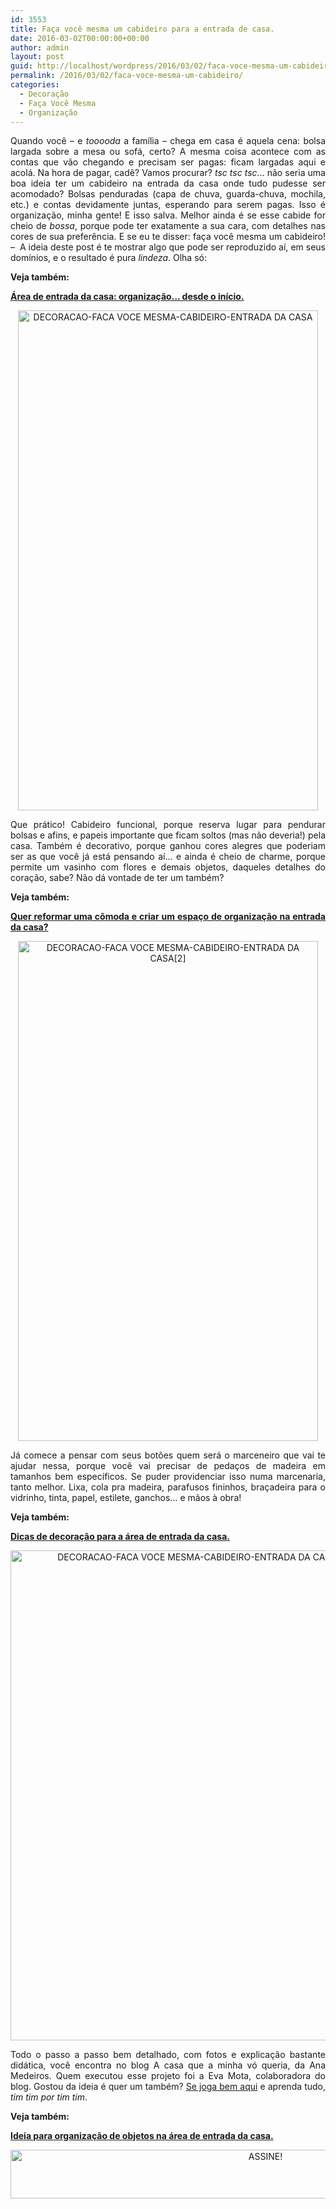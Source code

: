 ```yaml
---
id: 3553
title: Faça você mesma um cabideiro para a entrada de casa.
date: 2016-03-02T00:00:00+00:00
author: admin
layout: post
guid: http://localhost/wordpress/2016/03/02/faca-voce-mesma-um-cabideiro/
permalink: /2016/03/02/faca-voce-mesma-um-cabideiro/
categories:
  - Decoração
  - Faça Você Mesma
  - Organização
---
```

<p align="justify">
  Quando você – e <em>tooooda</em> a família – chega em casa é aquela cena: bolsa largada sobre a mesa ou sofá, certo? A mesma coisa acontece com as contas que vão chegando e precisam ser pagas: ficam largadas aqui e acolá. Na hora de pagar, cadê? Vamos procurar? <em>tsc tsc tsc</em>… não seria uma boa ideia ter um cabideiro na entrada da casa onde tudo pudesse ser acomodado? Bolsas penduradas (capa de chuva, guarda-chuva, mochila, etc.) e contas devidamente juntas, esperando para serem pagas. Isso é organização, minha gente! E isso salva. Melhor ainda é se esse cabide for cheio de <em>bossa</em>, porque pode ter exatamente a sua cara, com detalhes nas cores de sua preferência. E se eu te disser: faça você mesma um cabideiro! &#8211;  A ideia deste post é te mostrar algo que pode ser reproduzido aí, em seus domínios, e o resultado é pura <em>lindeza</em>. Olha só:
</p>

<p align="justify">
  <strong>Veja também:</strong>
</p>

<p align="justify">
  <a href="http://www.decoracaodacasa.com/area-de-entrada-da-casa/" target="_blank"><strong>Área de entrada da casa: organização… desde o início.</strong></a>
</p>

<p align="center">
  <img class="alignnone size-full wp-image-12025" src="http://www.trololodemulher.com.br/blog/wp-content/uploads/2016/03/DECORACAO-FACA-VOCE-MESMA-CABIDEIRO-ENTRADA-DA-CASA.jpg" alt="DECORACAO-FACA VOCE MESMA-CABIDEIRO-ENTRADA DA CASA" width="480" height="800" />
</p>

<p align="justify">
  Que prático! Cabideiro funcional, porque reserva lugar para pendurar bolsas e afins, e papeis importante que ficam soltos (mas não deveria!) pela casa. Também é decorativo, porque ganhou cores alegres que poderiam ser as que você já está pensando aí… e ainda é cheio de charme, porque permite um vasinho com flores e demais objetos, daqueles detalhes do coração, sabe? Não dá vontade de ter um também?
</p>

<p align="justify">
  <strong>Veja também:</strong>
</p>

<p align="justify">
  <a href="http://www.decoracaodacasa.com/comoda-hall-de-entrada/" target="_blank"><strong>Quer reformar uma cômoda e criar um espaço de organização na entrada da casa?</strong></a>
</p>

<p align="center">
  <img class="alignnone size-full wp-image-12026" src="http://www.trololodemulher.com.br/blog/wp-content/uploads/2016/03/DECORACAO-FACA-VOCE-MESMA-CABIDEIRO-ENTRADA-DA-CASA2.jpg" alt="DECORACAO-FACA VOCE MESMA-CABIDEIRO-ENTRADA DA CASA[2]" width="480" height="800" />
</p>

<p align="justify">
  Já comece a pensar com seus botões quem será o marceneiro que vai te ajudar nessa, porque você vai precisar de pedaços de madeira em tamanhos bem específicos. Se puder providenciar isso numa marcenaria, tanto melhor. Lixa, cola pra madeira, parafusos fininhos, braçadeira para o vidrinho, tinta, papel, estilete, ganchos… e mãos à obra!
</p>

<p align="justify">
  <strong>Veja também:</strong>
</p>

<p align="justify">
  <a href="http://www.trololodemulher.com.br/2009/02/16/area-de-entrada/" target="_blank"><strong>Dicas de decoração para a área de entrada da casa.</strong></a>
</p>

<p align="center">
  <img class="alignnone size-full wp-image-12027" src="http://www.trololodemulher.com.br/blog/wp-content/uploads/2016/03/DECORACAO-FACA-VOCE-MESMA-CABIDEIRO-ENTRADA-DA-CASA3.jpg" alt="DECORACAO-FACA VOCE MESMA-CABIDEIRO-ENTRADA DA CASA[3]" width="600" height="784" />
</p>

<p align="justify">
  Todo o passo a passo bem detalhado, com fotos e explicação bastante didática, você encontra no blog A casa que a minha vó queria, da Ana Medeiros. Quem executou esse projeto foi a Eva Mota, colaboradora do blog. Gostou da ideia é quer um também? <a href="http://www.acasaqueaminhavoqueria.com/faca-voce-mesmo-um-cabideiro-super-charmoso-e-com-varias-utilidades/" target="_blank">Se joga bem aqui</a> e aprenda tudo, <em>tim tim por tim tim</em>.
</p>

<p align="justify">
  <strong>Veja também:</strong>
</p>

<p align="justify">
  <a href="http://www.trololodemulher.com.br/2009/01/17/organizacao-area-entrada/" target="_blank"><strong>Ideia para organização de objetos na área de entrada da casa.</strong></a>
</p>

<p align="center">
  <a href="http://feedburner.google.com/fb/a/mailverify?uri=blogBichaFemea&loc=en_US" target="_blank"><img class="alignnone size-full wp-image-10439" src="http://www.trololodemulher.com.br/blog/wp-content/uploads/2014/09/ASSINE.png" alt="ASSINE!" width="800" height="78" /></a>
</p>

<p align="justify">